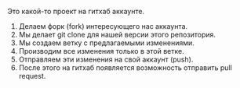 Это какой-то проект на гитхаб аккаунте.


1. Делаем форк (fork) интересующего нас аккаунта.
2. Мы делает git clone для нашей версии этого репозитория.
3. Мы создаем ветку с предлагаемыми изменениями.
4. Производим все изменения только в этой ветке.
5. Отправляем эти изменения на свой аккаунт (push).
6. После этого на гитхаб появляется возможность отправить pull request.
